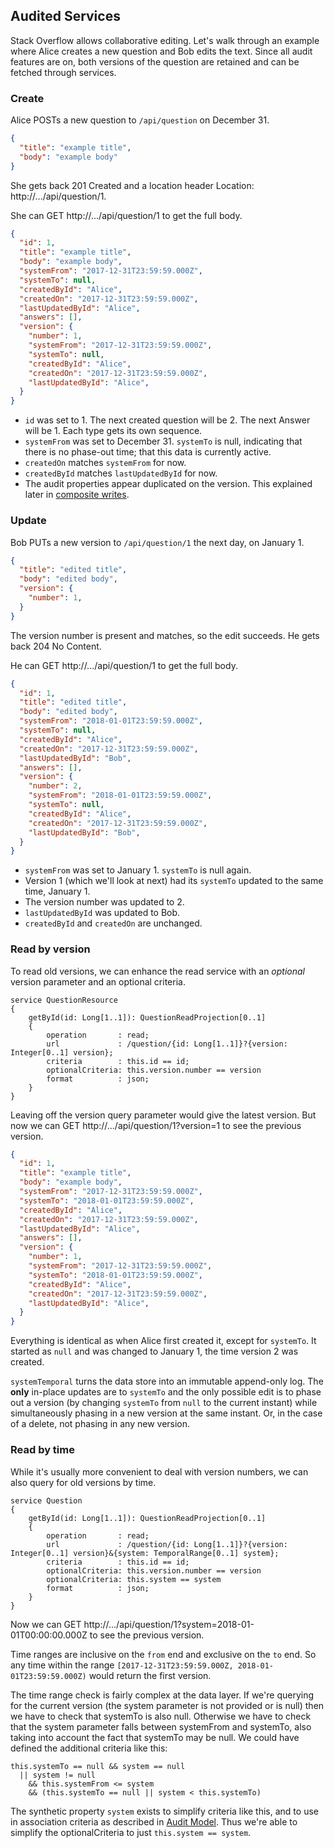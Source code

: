 ## Audited Services

Stack Overflow allows collaborative editing. Let's walk through an example where Alice creates a new question and Bob edits the text. Since all audit features are on, both versions of the question are retained and can be fetched through services.

### Create

Alice POSTs a new question to `/api/question` on December 31.

```json
{
  "title": "example title",
  "body": "example body"
}
```

She gets back 201 Created and a location header Location: http://.../api/question/1.

She can GET http://.../api/question/1 to get the full body.

```json
{
  "id": 1,
  "title": "example title",
  "body": "example body",
  "systemFrom": "2017-12-31T23:59:59.000Z",
  "systemTo": null,
  "createdById": "Alice",
  "createdOn": "2017-12-31T23:59:59.000Z",
  "lastUpdatedById": "Alice",
  "answers": [],
  "version": {
    "number": 1,
    "systemFrom": "2017-12-31T23:59:59.000Z",
    "systemTo": null,
    "createdById": "Alice",
    "createdOn": "2017-12-31T23:59:59.000Z",
    "lastUpdatedById": "Alice",
  }
}
```

* `id` was set to 1. The next created question will be 2. The next Answer will be 1. Each type gets its own sequence.
* `systemFrom` was set to December 31. `systemTo` is null, indicating that there is no phase-out time; that this data is currently active.
* `createdOn` matches `systemFrom` for now.
* `createdById` matches `lastUpdatedById` for now.
* The audit properties appear duplicated on the version. This explained later in [composite writes](TODO).

### Update

Bob PUTs a new version to `/api/question/1` the next day, on January 1.

```json
{
  "title": "edited title",
  "body": "edited body",
  "version": {
    "number": 1,
  }
}
```

The version number is present and matches, so the edit succeeds. He gets back 204 No Content.

He can GET http://.../api/question/1 to get the full body.

```json
{
  "id": 1,
  "title": "edited title",
  "body": "edited body",
  "systemFrom": "2018-01-01T23:59:59.000Z",
  "systemTo": null,
  "createdById": "Alice",
  "createdOn": "2017-12-31T23:59:59.000Z",
  "lastUpdatedById": "Bob",
  "answers": [],
  "version": {
    "number": 2,
    "systemFrom": "2018-01-01T23:59:59.000Z",
    "systemTo": null,
    "createdById": "Alice",
    "createdOn": "2017-12-31T23:59:59.000Z",
    "lastUpdatedById": "Bob",
  }
}
```

* `systemFrom` was set to January 1. `systemTo` is null again.
* Version 1 (which we'll look at next) had its `systemTo` updated to the same time, January 1.
* The version number was updated to 2.
* `lastUpdatedById` was updated to Bob.
* `createdById` and `createdOn` are unchanged.

### Read by version

To read old versions, we can enhance the read service with an *optional* version parameter and an optional criteria.

```klass
service QuestionResource
{
    getById(id: Long[1..1]): QuestionReadProjection[0..1]
    {
        operation       : read;
        url             : /question/{id: Long[1..1]}?{version: Integer[0..1] version};
        criteria        : this.id == id;
        optionalCriteria: this.version.number == version
        format          : json;
    }
}
```

Leaving off the version query parameter would give the latest version. But now we can GET http://.../api/question/1?version=1 to see the previous version.

```json
{
  "id": 1,
  "title": "example title",
  "body": "example body",
  "systemFrom": "2017-12-31T23:59:59.000Z",
  "systemTo": "2018-01-01T23:59:59.000Z",
  "createdById": "Alice",
  "createdOn": "2017-12-31T23:59:59.000Z",
  "lastUpdatedById": "Alice",
  "answers": [],
  "version": {
    "number": 1,
    "systemFrom": "2017-12-31T23:59:59.000Z",
    "systemTo": "2018-01-01T23:59:59.000Z",
    "createdById": "Alice",
    "createdOn": "2017-12-31T23:59:59.000Z",
    "lastUpdatedById": "Alice",
  }
}
```

Everything is identical as when Alice first created it, except for `systemTo`. It started as `null` and was changed to January 1, the time version 2 was created.

`systemTemporal` turns the data store into an immutable append-only log. The **only** in-place updates are to `systemTo` and the only possible edit is to phase out a version (by changing `systemTo` from `null` to the current instant) while simultaneously phasing in a new version at the same instant. Or, in the case of a delete, not phasing in any new version.

### Read by time

While it's usually more convenient to deal with version numbers, we can also query for old versions by time.

```klass
service Question
{
    getById(id: Long[1..1]): QuestionReadProjection[0..1]
    {
        operation       : read;
        url             : /question/{id: Long[1..1]}?{version: Integer[0..1] version}&{system: TemporalRange[0..1] system};
        criteria        : this.id == id;
        optionalCriteria: this.version.number == version
        optionalCriteria: this.system == system
        format          : json;
    }
}
```

Now we can GET http://.../api/question/1?system=2018-01-01T00:00:00.000Z to see the previous version.

Time ranges are inclusive on the `from` end and exclusive on the `to` end. So any time within the range `[2017-12-31T23:59:59.000Z, 2018-01-01T23:59:59.000Z)` would return the first version.

The time range check is fairly complex at the data layer. If we're querying for the current version (the system parameter is not provided or is null) then we have to check that systemTo is also null. Otherwise we have to check that the system parameter falls between systemFrom and systemTo, also taking into account the fact that systemTo may be null. We could have defined the additional criteria like this:
```
this.systemTo == null && system == null
  || system != null
    && this.systemFrom <= system
    && (this.systemTo == null || system < this.systemTo)
```
The synthetic property `system` exists to simplify criteria like this, and to use in association criteria as described in [Audit Model](1_audit_model.md#systemtemporal). Thus we're able to simplify the optionalCriteria to just `this.system == system`.

